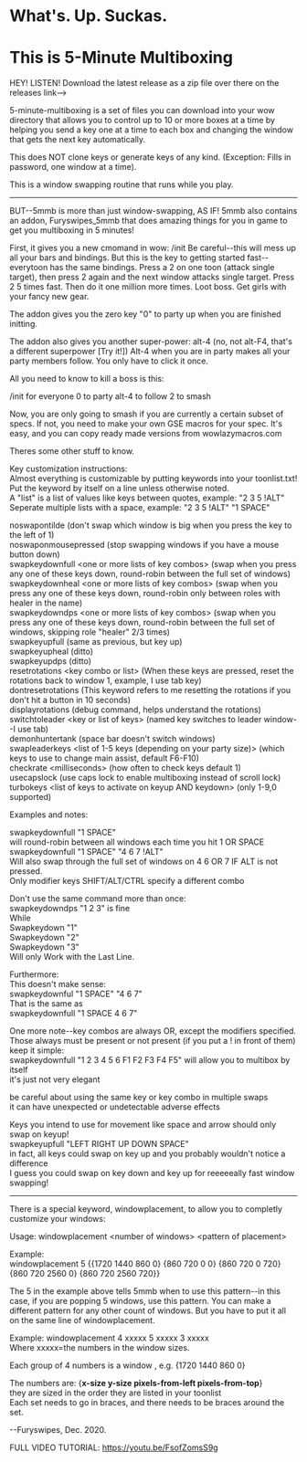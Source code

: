 #  What's. Up. Suckas.
#  This is 5-Minute Multiboxing


HEY! LISTEN! Download the latest release as a zip file over there on the releases link-->

5-minute-multiboxing is a set of files you can download into your wow directory that allows you to control up to 10 or more boxes at a time by helping you send a key one at a time to each box and changing the window that gets the next key automatically.

This does NOT clone keys or generate keys of any kind. (Exception: Fills in password, one window at a time).

This is a window swapping routine that runs while you play.

-----------------------------------------------------

BUT--5mmb is more than just window-swapping, AS IF!
5mmb also contains an addon, Furyswipes_5mmb that does amazing things for you in game to get you multiboxing in 5 minutes!

First, it gives you a new cmomand in wow:
/init
Be careful--this will mess up all your bars and bindings. But this is the key to getting started fast--everytoon has the same bindings. Press a 2 on one toon (attack single target), then press 2 again and the next window attacks single target. Press 2 5 times fast. Then do it one million more times. Loot boss. Get girls with your fancy new gear.

The addon gives you the zero key "0" to party up when you are finished initting.

The addon also gives you another super-power:
alt-4  (no, not alt-F4, that's a different superpower [Try it!]) Alt-4 when you are in party makes all your party members follow. You only have to click it once.

All you need to know to kill a boss is this:

/init for everyone
0 to party
alt-4 to follow
2 to smash

Now, you are only going to smash if you are currently a certain subset of specs. If not, you need to make your own GSE macros for your spec. It's easy, and you can copy ready made versions from wowlazymacros.com

Theres some other stuff to know. 

Key customization instructions:  
Almost everything is customizable by putting keywords into your toonlist.txt!  
Put the keyword by itself on a line unless otherwise noted.  
A "list" is a list of values like keys between quotes, example: "2 3 5 !ALT"  
Seperate multiple lists with a space, example: "2 3 5 !ALT" "1 SPACE"  

noswapontilde   (don't swap which window is big when you press the key to the left of 1)  
noswaponmousepressed   (stop swapping windows if you have a mouse button down)  
swapkeydownfull \<one or more lists of key combos>  (swap when you press any one of these keys down, round-robin between the full set of windows)  
swapkeydownheal \<one or more lists of key combos>  (swap when you press any one of these keys down, round-robin only between roles with healer in the name)  
swapkeydowndps \<one or more lists of key combos> (swap when you press any one of these keys down, round-robin between the full set of windows, skipping role "healer" 2/3 times)    
swapkeyupfull (same as previous, but key up)  
swapkeyupheal (ditto)  
swapkeyupdps  (ditto)  
resetrotations \<key combo or list> (When these keys are pressed, reset the rotations back to window 1, example, I use tab key)  
dontresetrotations (This keyword refers to me resetting the rotations if you don't hit a button in 10 seconds)  
displayrotations (debug command, helps understand the rotations)  
switchtoleader \<key or list of keys> (named key switches to leader window--I use tab)  
demonhuntertank (space bar doesn't switch windows)  
swapleaderkeys \<list of 1-5 keys (depending on your party size)> (which keys to use to change main assist, default F6-F10)  
checkrate \<milliseconds> (how often to check keys default 1)  
usecapslock (use caps lock to enable multiboxing instead of scroll lock)  
turbokeys \<list of keys  to activate on keyup AND keydown> (only 1-9,0 supported)  
  
Examples and notes:  
  
swapkeydownfull "1 SPACE"   
will round-robin between all windows each  time you hit 1 OR SPACE  
swapkeydownfull "1 SPACE" "4 6 7 !ALT"  
Will also swap through the full set of windows on 4 6 OR 7 IF ALT is not pressed.  
Only modifier keys SHIFT/ALT/CTRL specify a different combo  
  
Don't use the same command more than once:  
swapkeydowndps "1 2 3" is fine  
While  
Swapkeydown "1"  
Swapkeydown "2"  
Swapkeydown "3"  
Will only Work with the Last Line.  
  
  
Furthermore:  
This doesn't make sense:  
swapkeydownful "1 SPACE" "4 6 7"  
That is the same as   
swapkeydownfull "1 SPACE 4 6 7"  
  
One more note--key combos are always OR, except the modifiers specified. Those always must be present or not present (if you put a !  in front of them)  
keep it simple:  
swapkeydownfull "1 2 3 4 5 6 F1 F2 F3 F4 F5" will allow you to multibox by itself  
it's just not very elegant  
  
be careful about using the same key or key combo in multiple swaps  
it can have unexpected or undetectable adverse effects  
  
Keys you intend to use for movement like space and arrow should only swap on keyup!  
swapkeyupfull "LEFT RIGHT UP DOWN SPACE"  
in fact, all keys could swap on key up and you probably wouldn't notice a difference  
I guess you could swap on key down and key up for reeeeeally fast window swapping!  
  
--------------------------
There is a special keyword, windowplacement, to allow you to completly customize your windows:  

Usage: windowplacement \<number of windows> \<pattern of placement>  

Example:  
windowplacement 5 {{1720 1440 860 0} {860 720 0 0} {860 720 0 720} {860 720 2560 0} {860 720 2560 720}}  

The 5 in the example above tells 5mmb when to use this pattern--in this case, if you are popping 5 windows, use this pattern. You can make a different pattern for any other count of windows. But you have to put it all on the same line of windowplacement.  

Example: windowplacement 4 xxxxx 5 xxxxx 3 xxxxx  
Where xxxxx=the numbers in the window sizes.  
  
Each group of 4 numbers is  a window , e.g. {1720 1440 860 0}  
  
The numbers are:
{**x-size    y-size    pixels-from-left    pixels-from-top**}  
they are sized in the order they are listed in your toonlist  
Each set needs to go in braces, and there needs to be braces around the set.  
   
--Furyswipes, Dec. 2020.  

FULL VIDEO TUTORIAL:
https://youtu.be/FsofZomsS9g
